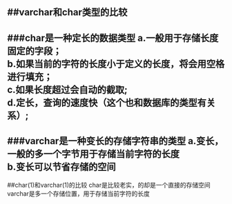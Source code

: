 ##varchar和char类型的比较
--
###char是一种定长的数据类型
a.一般用于存储长度固定的字段；<br />
b.如果当前的字符的长度小于定义的长度，将会用空格进行填充；<br />
c.如果长度超过会自动的截取;<br />
d.定长，查询的速度快（这个也和数据库的类型有关系）;<br />
--
###varchar是一种变长的存储字符串的类型
a.变长，一般的多一个字节用于存储当前字符的长度<br />
b.变长可以节省存储的空间<br />
--
##char(1)和varchar(1)的比较
char是比较老实，的却是一个直接的存储空间<br />
varchar是多一个存储位置，用于存储当前字符的长度<br />
